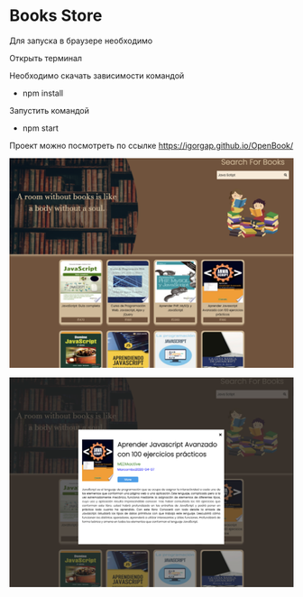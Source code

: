 # Books Store
Для запуска в браузере необходимо

Открыть терминал

Необходимо скачать зависимости командой
- npm install

Запустить командой 
- npm start

Проект можно посмотреть по ссылке https://igorgap.github.io/OpenBook/
</p>
<img width="1440" alt="mainPage" src="./readme-img/1e.PNG">
<p>
</p>
<img width="1440" alt="mainPage" src="./readme-img/2e.PNG">
<p>
